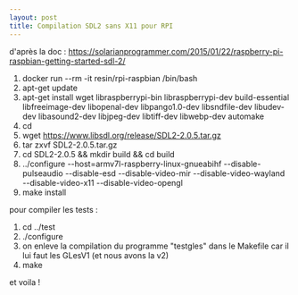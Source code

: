 ```yaml
--- 
layout: post
title: Compilation SDL2 sans X11 pour RPI
--- 
```


d'après la doc : <https://solarianprogrammer.com/2015/01/22/raspberry-pi-raspbian-getting-started-sdl-2/>

1. docker run --rm -it resin/rpi-raspbian /bin/bash
2. apt-get update
3. apt-get install wget libraspberrypi-bin libraspberrypi-dev build-essential libfreeimage-dev libopenal-dev libpango1.0-dev libsndfile-dev libudev-dev libasound2-dev libjpeg-dev libtiff-dev libwebp-dev automake
4. cd
5. wget https://www.libsdl.org/release/SDL2-2.0.5.tar.gz
6. tar zxvf SDL2-2.0.5.tar.gz
7. cd  SDL2-2.0.5 && mkdir build && cd build
8. ../configure --host=armv7l-raspberry-linux-gnueabihf --disable-pulseaudio --disable-esd --disable-video-mir --disable-video-wayland --disable-video-x11 --disable-video-opengl
9. make install

pour compiler les tests :

1. cd ../test
2. ./configure
3. on enleve la compilation du programme "testgles" dans le Makefile car il lui faut les GLesV1 (et nous avons la v2)
4. make 

et voila !



